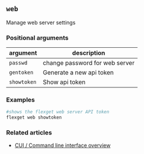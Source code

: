 ## `web`
Manage web server settings

### Positional arguments
| argument | description |
| --- | --- |
| `passwd` | change password for web server |
| `gentoken` | Generate a new api token |
| `showtoken` | Show api token |

### Examples
```bash
#shows the flexget web server API token
flexget web showtoken
```

### Related articles
* [CUI / Command line interface overview](/CLI)
